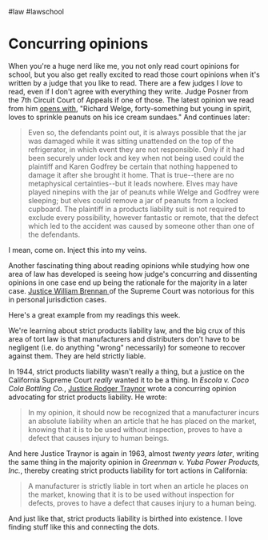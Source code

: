 #law #lawschool 
# Concurring opinions

When you're a huge nerd like me, you not only read court opinions for school, but you also get really excited to read those court opinions when it's written by a judge that you like to read. There are a few judges I *love* to read, even if I don't agree with everything they write. Judge Posner from the 7th Circuit Court of Appeals if one of those. The latest opinion we read from him [opens with](https://law.justia.com/cases/federal/appellate-courts/F3/17/209/566491/), "Richard Welge, forty-something but young in spirit, loves to sprinkle peanuts on his ice cream sundaes." And continues later:

> Even so, the defendants point out, it is always possible that the jar was damaged while it was sitting unattended on the top of the refrigerator, in which event they are not responsible. Only if it had been securely under lock and key when not being used could the plaintiff and Karen Godfrey be certain that nothing happened to damage it after she brought it home. That is true--there are no metaphysical certainties--but it leads nowhere. Elves may have played ninepins with the jar of peanuts while Welge and Godfrey were sleeping; but elves could remove a jar of peanuts from a locked cupboard. The plaintiff in a products liability suit is not required to exclude every possibility, however fantastic or remote, that the defect which led to the accident was caused by someone other than one of the defendants.

I mean, come on. Inject this into my veins.

Another fascinating thing about reading opinions while studying how one area of law has developed is seeing how judge's concurring and dissenting opinions in one case end up being the rationale for the majority in a later case. [Justice William Brennan ](https://en.wikipedia.org/wiki/William_J._Brennan_Jr.) of the Supreme Court was notorious for this in personal jurisdiction cases.

Here's a great example from my readings this week.

We're learning about strict products liability law, and the big crux of this area of tort law is that manufacturers and distributers don't have to be negligent (i.e. do anything "wrong" necessarily) for someone to recover against them. They are held strictly liable.

In 1944, strict products liability wasn't really a thing, but a justice on the California Supreme Court *really* wanted it to be a thing. In *Escola v. Coco Cola Bottling Co.*, [Justice Rodger Traynor](https://en.wikipedia.org/wiki/Roger_J._Traynor) wrote a concurring opinion advocating for strict products liability. He wrote:

> In my opinion, it should now be recognized that a manufacturer incurs an absolute liability when an article that he has placed on the market, knowing that it is to be used without inspection, proves to have a defect that causes injury to human beings.

And here Justice Traynor is again in 1963, almost *twenty years later*, writing the same thing in the majority opinion in *Greenman v. Yuba Power Products, Inc.*, thereby creating strict products liability for tort actions in California:

> A manufacturer is strictly liable in tort when an article he places on the market, knowing that it is to be used without inspection for defects, proves to have a defect that causes injury to a human being.

And just like that, strict products liability is birthed into existence. I love finding stuff like this and connecting the dots.